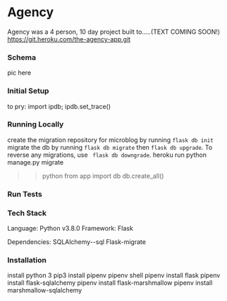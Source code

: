 # Agency

Agency was a 4 person, 10 day project built to.....(TEXT COMING SOON!)
https://git.heroku.com/the-agency-app.git
### Schema
pic here

### Initial Setup
to pry: import ipdb; ipdb.set_trace()

### Running Locally
<!-- pipenv install flask_migrate
pipenv install alembic
pipenv install Flask-Script
pipenv install Flask-SQLAlchemy
pipenv install psycopg2 -->

create the migration repository for microblog by running ```flask db init```
migrate the db by running ```flask db migrate``` then ```flask db upgrade```. To reverse any migrations, use ``` flask db downgrade```.
heroku run python manage.py migrate
>> python
>> from app import db
>> db.create_all()

### Run Tests

### Tech Stack
Language: Python v3.8.0
Framework: Flask

Dependencies:
SQLAlchemy--sql
Flask-migrate


### Installation
install python 3
pip3 install pipenv
pipenv shell
pipenv install flask
pipenv install flask-sqlalchemy
pipenv install flask-marshmallow
pipenv install marshmallow-sqlalchemy
